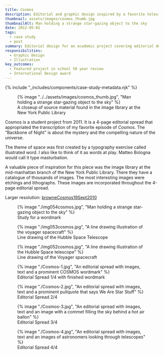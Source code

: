 ```yaml
---
title: Cosmos
description: Editorial and graphic design inspired by a favorite television show
thumbnail: assets/images/cosmos_thumb.jpg
thumbnailAlt: Man holding a strange star-gazing object to the sky
date: 2012-05-01
tags:
  - case study
  - post
summary: Editorial design for an academic project covering editorial design and typography
responsibilities:
  - Graphic Design
  - Illustration
key_outcomes:
  - Featured project in school 50 year review
  - International Design award
---
```


{% include "_includes/components/case-study-metadata.njk" %}

<figure>
  {% image "../../assets/images/cosmos_thumb.jpg", "Man holding a strange star-gazing object to the sky" %}
<figcaption>A closeup of source material found in the image library at the New York Public Library</figcaption>  
</figure>

Cosmos is a student project from 2011. It is a 4-page editorial spread that appropriated the transcription of my favorite episode of <em>Cosmos</em>. The “Backbone of Night” is about the mystery and the compelling nature of the universe.  

The theme of space was first created by a typography exercise called illustrated word. I also like to think of it as words at play. Matteo Bologna would call it type masturbation.

A valuable piece of inspiration for this piece was the image library at the mid-manhattan branch of the New York Public Library. There they have a catalogue of thousands of images. The most interesting images were etchings and lithographs. These images are incorporated throughout the 4-page editorial spread.

Larger resolution: [browneCosmos19Sept2010](https://www.dropbox.com/scl/fi/agp0r1yx82x97wrj28asn/browneCosmos.pdf?rlkey=s8wd7aac7akxwwh3g16zghyha&dl=0)

<figure>
  {% image "./img054cosmos.jpg", "Man holding a strange star-gazing object to the sky" %}
<figcaption>Study for a wordmark</figcaption>  
</figure>
<figure>
  {% image "./img053cosmos.jpg", "A line drawing illustration of the voyager spacecraft" %}
<figcaption>Line drawing of the Hubble Space Telescope</figcaption>  
</figure>
<figure>
  {% image "./img052cosmos.jpg", "A line drawing illustration of the Hubble Space telescope" %}
<figcaption>Line drawing of the Voyager spacecraft</figcaption>  
</figure>
<figure>
  {% image "./Cosmos-1.jpg", "An editorial spread with images, text and a prominent COSMOS wordmark" %}
<figcaption>Editorial Spread 1/4 with finished wordmark</figcaption>  
</figure>
<figure>
  {% image "./Cosmos-2.jpg", "An editorial spread with images, text and a prominent pullquote that says We Are Star Stuff" %}
<figcaption>Editorial Spread 2/4</figcaption>  
</figure>
<figure>
  {% image "./Cosmos-3.jpg", "An editorial spread with images, text and an image with a commet filling the sky behind a hot air ballon" %}
<figcaption>Editorial Spread 3/4</figcaption>  
</figure>
<figure>
  {% image "./Cosmos-4.jpg", "An editorial spread with images, text and an images of astronomers looking through telescopes" %}
<figcaption>Editorial Spread 4/4</figcaption>  
</figure>
